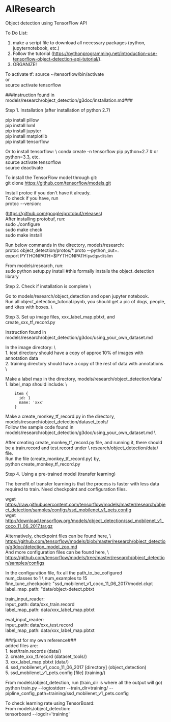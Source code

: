 # AIResearch
Object detection using TensorFlow API

To Do List:
1. make a script file to download all necessary packages (python, jupyternotebook, etc.)
2. Follow the tutorial (https://pythonprogramming.net/introduction-use-tensorflow-object-detection-api-tutorial/).
3. ORGANIZE!

To activate tf:
source ~/tensorflow/bin/activate \
or \
source activate tensorflow

###instruction found in models/research/object_detection/g3doc/installation.md###

Step 1. Installation (after installation of python 2.7)

pip install pillow \
pip install lxml \
pip install jupyter \
pip install matplotlib \
pip install tensorflow 

Or to install tensorflow: \ 
conda create -n tensorflow pip python=2.7 # or python=3.3, etc. \
source activate tensorflow \
source deactivate 

To install the TensorFlow model through git: \
git clone https://github.com/tensorflow/models.git

Install protoc if you don't have it already. \
To check if you have, run  \
protoc --version:

(https://github.com/google/protobuf/releases) \
After installing protobuf, run: \
sudo ./configure \
sudo make check \
sudo make install
    

Run below commands in the directory, models/research: \
protoc object_detection/protos/*.proto --python_out=. \
export PYTHONPATH=$PYTHONPATH:`pwd`:`pwd`/slim

From models/research, run: \
sudo python setup.py install #this formally installs the object_detection library 
     
Step 2. Check if installation is complete \

Go to models/research/object_detection and open jupyter notebook. \
Run all object_detection_tutorial.ipynb, you should get a pic of dogs, people, and kites with boxes. \
    
Step 3. Set up image files, xxx_label_map.pbtxt, and create_xxx_tf_record.py 

Instruction found in models/research/object_detection/g3doc/using_your_own_dataset.md

In the image directory: \   
    1. test directory should have a copy of approx 10% of images with annotation data \
    2. training directory should have a copy of the rest of data with annotations \    

Make a label map in the directory, models/research/object_detection/data/ \
    1. label_map should include: \

        item {
          id: 1
          name: 'xxx'
        }
    

Make a create_monkey_tf_record.py in the directory, models/research/object_detection/dataset_tools/ \
Follow the sample code found in models/research/object_detection/g3doc/using_your_own_dataset.md \

After creating create_monkey_tf_record.py file, and running it, there should be a train.record and test.record under \ research/object_detection/data/ file. \
Run the file (create_monkey_tf_record.py) by, \
python create_monkey_tf_record.py 

Step 4. Using a pre-trained model (transfer learning)

The benefit of transfer learning is that the process is faster with less data required to train.
Need checkpoint and configuration files. 

wget https://raw.githubusercontent.com/tensorflow/models/master/research/object_detection/samples/configs/ssd_mobilenet_v1_pets.config \
wget http://download.tensorflow.org/models/object_detection/ssd_mobilenet_v1_coco_11_06_2017.tar.gz 

Alternatively, checkpoint files can be found here, \ https://github.com/tensorflow/models/blob/master/research/object_detection/g3doc/detection_model_zoo.md \
And more configuration files can be found here, \ https://github.com/tensorflow/models/tree/master/research/object_detection/samples/configs

In the configuration file, fix all the path_to_be_cofigured \
num_classes to 1 \ 
num_examples to 15 \
fine_tune_checkpoint: "ssd_mobilenet_v1_coco_11_06_2017/model.ckpt \
label_map_path: "data/object-detect.pbtxt

train_input_reader: \
input_path: data/xxx_train.record \
label_map_path: data/xxx_label_map.pbtxt

eval_input_reader: \
input_path: data/xxx_test.record \
label_map_path: data/xxx_label_map.pbtxt

###just for my own reference### \
added files are: \
    1. test/train.records (data/) \
    2. create_xxx_tf.record (dataset_tools/) \
    3. xxx_label_map.pbtxt (data/) \
    4. ssd_mobilenet_v1_coco_11_06_2017 [directory] (object_detection) \
    5. ssd_mobilenet_v1_pets.config [file] (training/)

From models/object_detection, run (train_dir is where all the output will go) \
python train.py --logtostderr --train_dir=training/ --pipline_config_path=training/ssd_mobilenet_v1_pets.config

To check learning rate using TensorBoard: \
From models/object_detection: \
tensorboard --logdir='training'
